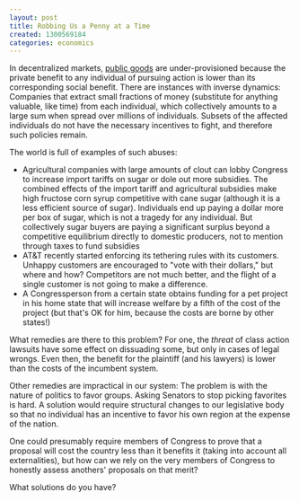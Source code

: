 ```yaml
---
layout: post
title: Robbing Us a Penny at a Time
created: 1300569184
categories: economics
---
```

In decentralized markets, [public goods](http://en.wikipedia.org/wiki/Public_good) are under-provisioned because the private benefit to any individual of pursuing action is lower than its corresponding social benefit. There are instances with inverse dynamics: Companies that extract small fractions of money (substitute for anything valuable, like time) from each individual, which collectively amounts to a large sum when spread over millions of individuals. Subsets of the affected individuals do not have the necessary incentives to fight, and therefore such policies remain.

The world is full of examples of such abuses:

* Agricultural companies with large amounts of clout can lobby Congress to increase import tariffs on sugar or dole out more subsidies. The combined effects of the import tariff and agricultural subsidies make high fructose corn syrup competitive with cane sugar (although it is a less efficient source of sugar). Individuals end up paying a dollar more per box of sugar, which is not a tragedy for any individual. But collectively sugar buyers are paying a significant surplus beyond a competitive equilibrium directly to domestic producers, not to mention through taxes to fund subsidies
* AT&T recently started enforcing its tethering rules with its customers. Unhappy customers are encouraged to "vote with their dollars," but where and how? Competitors are not much better, and the flight of a single customer is not going to make a difference.
* A Congressperson from a certain state obtains funding for a pet project in his home state that will increase welfare by a fifth of the cost of the project (but that's OK for him, because the costs are borne by other states!)

What remedies are there to this problem? For one, the <em>threat</em> of class action lawsuits have some effect on dissuading some, but only in cases of legal wrongs. Even then, the benefit for the plaintiff (and his lawyers) is lower than the costs of the incumbent system.

Other remedies are impractical in our system: The problem is with the nature of politics to favor groups. Asking Senators to stop picking favorites is hard. A solution would require structural changes to our legislative body so that no individual has an incentive to favor his own region at the expense of the nation.

One could presumably require members of Congress to prove that a proposal will cost the country less than it benefits it (taking into account all externalities), but how can we rely on the very members of Congress to honestly assess anothers' proposals on that merit?

What solutions do you have?
